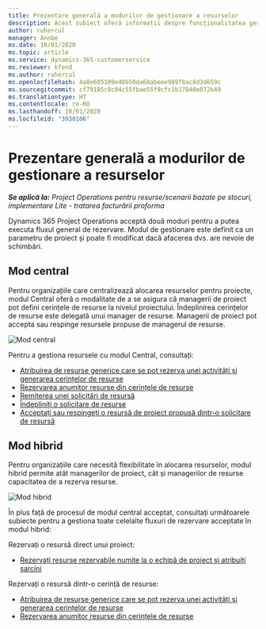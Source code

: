 ```yaml
---
title: Prezentare generală a modurilor de gestionare a resurselor
description: Acest subiect oferă informații despre funcționalitatea gestionării resurselor în Dynamics 365 Project Operations.
author: ruhercul
manager: Annbe
ms.date: 10/01/2020
ms.topic: article
ms.service: dynamics-365-customerservice
ms.reviewer: kfend
ms.author: ruhercul
ms.openlocfilehash: 4a8e605109e48b50da68abeee989f8ac8d3d659c
ms.sourcegitcommit: cf79185c8c84c55fbae55f9cfc1b17840e072b49
ms.translationtype: HT
ms.contentlocale: ro-RO
ms.lasthandoff: 10/01/2020
ms.locfileid: "3930106"
---
```

# <a name="resource-management-modes-overview"></a>Prezentare generală a modurilor de gestionare a resurselor

_**Se aplică la:** Project Operations pentru resurse/scenarii bazate pe stocuri, implementare Lite - tratarea facturării proforma_


Dynamics 365 Project Operations acceptă două moduri pentru a putea executa fluxul general de rezervare. Modul de gestionare este definit ca un parametru de proiect și poate fi modificat dacă afacerea dvs. are nevoie de schimbări.    

## <a name="central-mode"></a>Mod central
Pentru organizațiile care centralizează alocarea resurselor pentru proiecte, modul Central oferă o modalitate de a se asigura că managerii de proiect pot defini cerințele de resurse la nivelul proiectului. Îndeplinirea cerințelor de resurse este delegată unui manager de resurse. Managerii de proiect pot accepta sau respinge resursele propuse de managerul de resurse.

![Mod central](./media/resource-management-central.png)

Pentru a gestiona resursele cu modul Central, consultați:

- [Atribuirea de resurse generice care se pot rezerva unei activități și generarea cerințelor de resurse](https://docs.microsoft.com/dynamics365/project-service/assign-generic-bookable-resource)
- [Rezervarea anumitor resurse din cerințele de resurse](https://docs.microsoft.com/dynamics365/project-service/book-named-resource)
- [Remiterea unei solicitări de resursă](https://docs.microsoft.com/dynamics365/project-service/submit-resource-request)
- [Îndepliniți o solicitare de resurse](https://docs.microsoft.com/dynamics365/project-service/resource-management-fulfill-requests)
- [Acceptați sau respingeți o resursă de proiect propusă dintr-o solicitare de resursă](https://docs.microsoft.com/dynamics365/project-service/accept-reject-proposed-resource)

## <a name="hybrid-mode"></a>Mod hibrid
Pentru organizațiile care necesită flexibilitate în alocarea resurselor, modul hibrid permite atât managerilor de proiect, cât și managerilor de resurse capacitatea de a rezerva resurse.

![Mod hibrid](./media/resource-management-hybrid.png)

În plus față de procesul de modul central acceptat, consultați următoarele subiecte pentru a gestiona toate celelalte fluxuri de rezervare acceptate în modul hibrid:

Rezervați o resursă direct unui proiect:
- [Rezervați resurse rezervabile numite la o echipă de proiect și atribuiți sarcini](https://docs.microsoft.com/dynamics365/project-service/assign-named-bookable-resource)

Rezervați o resursă dintr-o cerință de resurse:
- [Atribuirea de resurse generice care se pot rezerva unei activități și generarea cerințelor de resurse](https://docs.microsoft.com/dynamics365/project-service/assign-generic-bookable-resource)
- [Rezervarea anumitor resurse din cerințele de resurse](https://docs.microsoft.com/dynamics365/project-service/book-named-resource)
